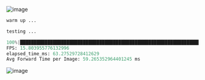 ![image](https://github.com/zhaoweizhao/EdgeComputing/assets/151530559/f45f9853-037a-4924-8edc-c712f0f580a9)
```python
warm up ...

testing ...

100%|████████████████████████████████████████████████████████████████████████████████████████████| 10000/10000 [10:32<00:00, 15.80it/s]
FPS: 15.803955776132996
elapsed_time_ms: 63.27529728412629
Avg Forward Time per Image: 59.265352964401245 ms
```
![image](https://github.com/zhaoweizhao/EdgeComputing/assets/151530559/ef813e33-1665-4531-9c67-bbd7516d028b)
